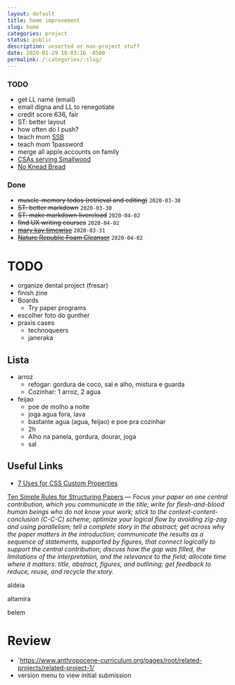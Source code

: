 ```yaml
---
layout: default
title: home improvement
slug: home
categories: project
status: public
description: unsorted or non-project stuff
date: 2020-01-29 18:03:16 -0500
permalink: /:categories/:slug/
---
```


### TODO

- get LL name (email)
- email digna and LL to renegotiate
- credit score 636, fair
- ST: better layout
- how often do I push?
- teach mom [SSB](/study/ssb)
- teach mom 1password
- merge all apple accounts on family
- [CSAs serving Smallwood](https://www.localharvest.org/search.jsp?jmp&scale=7&lat=41.663677&lon=-74.82012&ty=6)
- [No Knead Bread](https://www.jocooks.com/recipes/no-knead-bread/)

### Done

- ~~muscle-memory todos (retrieval and editing)~~ `2020-03-30`
- ~~ST: better markdown~~ `2020-03-30`
- ~~ST: make markdown livereload~~ `2020-04-02`
- ~~find UX writing courses~~ `2020-04-02`
- ~~[mary kay timewise](https://www.amazon.com/Mary-Timewise-Minimize-Cleanser-Combination/dp/B07FVJ11ZX/ref=sr_1_4?crid=K2B8NQVJS0HL&keywords=mary+kay+timewise+3d&qid=1585661767&sprefix=mary+kay+timewise%2Caps%2C179&sr=8-4)~~ `2020-03-31`
- ~~[Nature Republic Foam Cleanser](https://www.amazon.com/Nature-Republic-Jeju-Sparkling-Cleanser/dp/B01BP9ZCP2/ref=sr_1_4?keywords=nature+republic+foam&qid=1585669319&sr=8-4)~~ `2020-04-02`


# TODO
- organize dental project (fresar)
- finish zine
- Boards
  - Try paper programs
- escolher foto do gunther
- praxis cases
  - technoqueers
  - janeraka


## Lista

- arroz
  - refogar: gordura de coco, sal e alho, mistura e guarda
  - Cozinhar: 1 arroz, 2 agua
- feijao
  - poe de molho a noite
  - joga agua fora, lava
  - bastante agua (agua, feijao) e poe pra cozinhar
  - 2h
  - Alho na panela, gordura, dourar, joga
  - sal
  
## Useful Links

- [7 Uses for CSS Custom Properties](https://css-irl.info/7-uses-for-css-custom-properties/)

[Ten Simple Rules for Structuring Papers](https://www.biorxiv.org/content/10.1101/088278v5.full.pdf) — *Focus your paper on one central contribution, which you communicate in the  title; write for flesh-and-blood human beings who do not know your work; stick to the context-content-conclusion (C-C-C) scheme; optimize your  logical flow by avoiding zig-zag and using parallelism; tell a complete  story in the abstract; get across why the paper matters in the  introduction; communicate the results as a sequence of statements,  supported by figures, that connect logically to support the central  contribution; discuss how the gap was filled, the limitations of the  interpretation, and the relevance to the field; allocate time where it  matters: title, abstract, figures, and outlining; get feedback to  reduce, reuse, and recycle the story.*

aldeia

altamira

belem


# Review

- `https://www.anthropocene-curriculum.org/pages/root/related-projects/related-project-1/
- version menu to view initial submission
